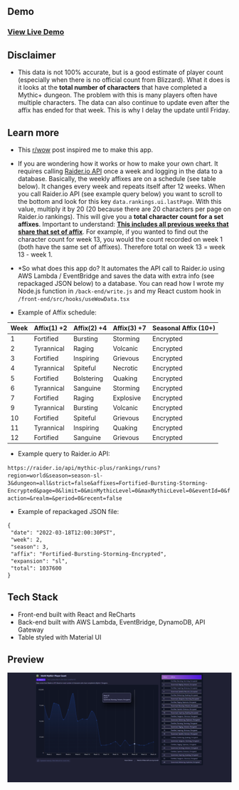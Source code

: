 ## Demo

### [View Live Demo](https://mythicplus.vercel.app/)

## Disclaimer

- This data is not 100% accurate, but is a good estimate of player count (especially when there is no official count from Blizzard). What it does is it looks at the **total number of characters** that have completed a Mythic+ dungeon. The problem with this is many players often have multiple characters. The data can also continue to update even after the affix has ended for that week. This is why I delay the update until Friday.

## Learn more

- This [r/wow](https://www.reddit.com/r/wow/comments/o5nocw/comment/h2ov91n/?utm_source=share&utm_medium=web2x&context=3) post inspired me to make this app.

- If you are wondering how it works or how to make your own chart. It requires calling [Raider.io API](https://raider.io/api) once a week and logging in the data to a database. Basically, the weekly affixes are on a schedule (see table below). It changes every week and repeats itself after 12 weeks. When you call Raider.io API (see example query below) you want to scroll to the bottom and look for this key `data.rankings.ui.lastPage`. With this value, multiply it by 20 (20 because there are 20 characters per page on Raider.io rankings). This will give you a **total character count for a set affixes**. Important to understand: <ins>**This includes all previous weeks that share that set of affix**</ins>. For example, if you wanted to find out the character count for week 13, you would the count recorded on week 1 (both have the same set of affixes). Therefore total on week 13 = week 13 - week 1.

- \*So what does this app do? It automates the API call to Raider.io using AWS Lambda / EventBridge and saves the data with extra info (see repackaged JSON below) to a database. You can read how I wrote my Node.js function in `/back-end/write.js` and my React custom hook in `/front-end/src/hooks/useWowData.tsx`

- Example of Affix schedule:

| Week | Affix(1) +2 | Affix(2) +4 | Affix(3) +7 | Seasonal Affix (10+) |
| ---- | ----------- | ----------- | ----------- | -------------------- |
| 1    | Fortified   | Bursting    | Storming    | Encrypted            |
| 2    | Tyrannical  | Raging      | Volcanic    | Encrypted            |
| 3    | Fortified   | Inspiring   | Grievous    | Encrypted            |
| 4    | Tyrannical  | Spiteful    | Necrotic    | Encrypted            |
| 5    | Fortified   | Bolstering  | Quaking     | Encrypted            |
| 6    | Tyrannical  | Sanguine    | Storming    | Encrypted            |
| 7    | Fortified   | Raging      | Explosive   | Encrypted            |
| 9    | Tyrannical  | Bursting    | Volcanic    | Encrypted            |
| 10   | Fortified   | Spiteful    | Grievous    | Encrypted            |
| 11   | Tyrannical  | Inspiring   | Quaking     | Encrypted            |
| 12   | Fortified   | Sanguine    | Grievous    | Encrypted            |

- Example query to Raider.io API:

`https://raider.io/api/mythic-plus/rankings/runs?region=world&season=season-sl-3&dungeon=all&strict=false&affixes=Fortified-Bursting-Storming-Encrypted&page=0&limit=0&minMythicLevel=0&maxMythicLevel=0&eventId=0&faction=&realm=&period=0&recent=false`

- Example of repackaged JSON file:

```
{
 "date": "2022-03-18T12:00:30PST",
 "week": 2,
 "season": 3,
 "affix": "Fortified-Bursting-Storming-Encrypted",
 "expansion": "sl",
 "total": 1037600
}
```

## Tech Stack

- Front-end built with React and ReCharts
- Back-end built with AWS Lambda, EventBridge, DynamoDB, API Gateway
- Table styled with Material UI

## Preview

!["M+"](https://github.com/WebDevBernard/Portfolio/blob/main/public/docs/raiderio.png)
